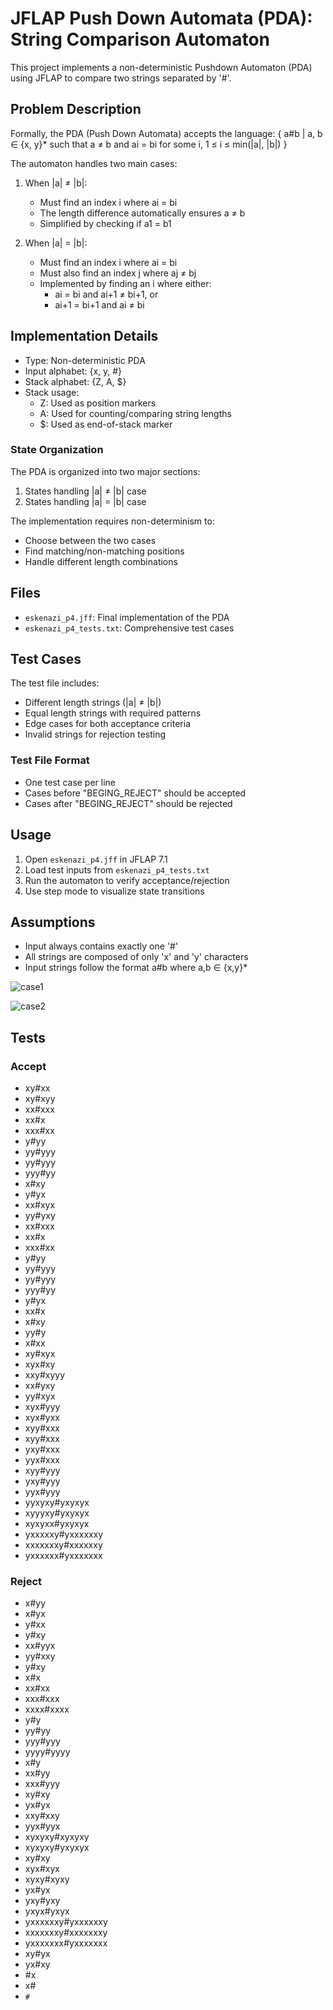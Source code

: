 # JFLAP Push Down Automata (PDA): String Comparison Automaton

This project implements a non-deterministic Pushdown Automaton (PDA) using JFLAP to compare two strings separated by '#'. 

## Problem Description

Formally, the PDA (Push Down Automata) accepts the language:
{ a#b | a, b ∈ {x, y}* such that a ≠ b and ai = bi for some i, 1 ≤ i ≤ min(|a|, |b|) }

The automaton handles two main cases:
1. When |a| ≠ |b|:
   - Must find an index i where ai = bi
   - The length difference automatically ensures a ≠ b
   - Simplified by checking if a1 = b1

2. When |a| = |b|:
   - Must find an index i where ai = bi
   - Must also find an index j where aj ≠ bj
   - Implemented by finding an i where either:
     * ai = bi and ai+1 ≠ bi+1, or
     * ai+1 = bi+1 and ai ≠ bi

## Implementation Details

- Type: Non-deterministic PDA
- Input alphabet: {x, y, #}
- Stack alphabet: {Z, A, $}
- Stack usage:
  * Z: Used as position markers
  * A: Used for counting/comparing string lengths
  * $: Used as end-of-stack marker

### State Organization

The PDA is organized into two major sections:
1. States handling |a| ≠ |b| case
2. States handling |a| = |b| case

The implementation requires non-determinism to:
- Choose between the two cases
- Find matching/non-matching positions
- Handle different length combinations

## Files

- `eskenazi_p4.jff`: Final implementation of the PDA
- `eskenazi_p4_tests.txt`: Comprehensive test cases

## Test Cases

The test file includes:
- Different length strings (|a| ≠ |b|)
- Equal length strings with required patterns
- Edge cases for both acceptance criteria
- Invalid strings for rejection testing

### Test File Format
- One test case per line
- Cases before "BEGING_REJECT" should be accepted
- Cases after "BEGING_REJECT" should be rejected

## Usage

1. Open `eskenazi_p4.jff` in JFLAP 7.1
2. Load test inputs from `eskenazi_p4_tests.txt`
3. Run the automaton to verify acceptance/rejection
4. Use step mode to visualize state transitions

## Assumptions

- Input always contains exactly one '#'
- All strings are composed of only 'x' and 'y' characters
- Input strings follow the format a#b where a,b ∈ {x,y}*
 
![case1](case1.png)


![case2](case2.png)

## Tests

### Accept

- xy#xx
- xy#xyy
- xx#xxx
- xx#x
- xxx#xx
- y#yy
- yy#yyy
- yy#yyy
- yyy#yy
- x#xy
- y#yx
- xx#xyx
- yy#yxy
- xx#xxx
- xx#x
- xxx#xx
- y#yy
- yy#yyy
- yy#yyy
- yyy#yy
- y#yx
- xx#x
- x#xy
- yy#y
- x#xx
- xy#xyx
- xyx#xy
- xxy#xyyy
- xx#yxy
- yy#xyx
- xyx#yyy
- xyx#yxx
- xyy#xxx
- xyy#xxx
- yxy#xxx
- yyx#xxx
- xyy#yyy
- yxy#yyy
- yyx#yyy
- yyxyxy#yxyxyx
- xyyyxy#yxyxyx
- xyxyxx#yxyxyx
- yxxxxxy#yxxxxxxy
- xxxxxxxy#xxxxxxy
- yxxxxxx#yxxxxxxx

### Reject

- x#yy
- x#yx
- y#xx
- y#xy
- xx#yyx
- yy#xxy
- y#xy
- x#x
- xx#xx
- xxx#xxx
- xxxx#xxxx
- y#y
- yy#yy
- yyy#yyy
- yyyy#yyyy
- x#y
- xx#yy
- xxx#yyy
- xy#xy
- yx#yx
- xxy#xxy
- yyx#yyx
- xyxyxy#xyxyxy
- xyxyxy#yxyxyx
- xy#xy
- xyx#xyx
- xyxy#xyxy
- yx#yx
- yxy#yxy
- yxyx#yxyx
- yxxxxxxy#yxxxxxxy
- xxxxxxxy#xxxxxxxy
- yxxxxxxx#yxxxxxxx
- xy#yx
- yx#xy
- #x
- x#
- `#`
